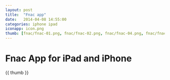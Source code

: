 ```yaml
---
layout: post
title:  "Fnac app"
date:   2014-04-08 14:55:00
categories: iphone ipad
iconapp: icon.png
thumb: [fnac/fnac-01.png, fnac/fnac-02.png, fnac/fnac-04.png, fnac/fnac-03.png]
---
```


# Fnac App for iPad and iPhone
{{ thumb }}